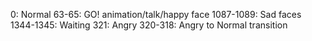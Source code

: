 0: Normal
63-65: GO! animation/talk/happy face
1087-1089: Sad faces
1344-1345: Waiting
321: Angry
320-318: Angry to Normal transition
